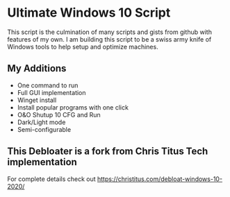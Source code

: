 # Ultimate Windows 10 Script
This script is the culmination of many scripts and gists from github with features of my own. I am building this script to be a swiss army knife of Windows tools to help setup and optimize machines.

## My Additions
- One command to run
- Full GUI implementation
- Winget install
- Install popular programs with one click
- O&O Shutup 10 CFG and Run
- Dark/Light mode
- Semi-configurable

## This Debloater is a fork from Chris Titus Tech implementation
For complete details check out https://christitus.com/debloat-windows-10-2020/
